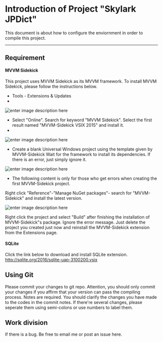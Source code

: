 Introduction of Project "Skylark JPDict"
===================


This document is about how to configure the enviornment in order to compile this project.

----------


Requirement
-------------
#### MVVM Sidekick
This project uses MVVM Sidekick as its MVVM framework. To install MVVM Sidekick, please follow the instructions below.

 - Tools - Extensions & Updates
 - 
![enter image description here](https://wt-prj.oss.aliyuncs.com/3646b5bf07b5481b97cf72b8476252f8/4771f5bf-5968-4fab-bd5f-fee0460bc4d2.png)
 - Select "Online". Search for keyword "MVVM Sidekick". Select the first result named "MVVM-Sidekick VSIX 2015" and install it.
 - 
 ![enter image description here](https://wt-prj.oss.aliyuncs.com/3646b5bf07b5481b97cf72b8476252f8/87b075b8-a19c-4c1e-84c3-7394679d7a3c.png)
 
 - Create a blank Universal Windows project using the template given by MVVM-Sidekick
Wait for the framework to install its dependencies. If there is an error, just simply ignore it.

![enter image description here](https://wt-prj.oss.aliyuncs.com/3646b5bf07b5481b97cf72b8476252f8/afaac7b0-c2ee-401d-8cdf-94d73e4cf60e.jpg)

 - The following content is only for those who get errors when creating the first MVVM-Sidekick project.
 
Right click "Reference"-"Manage NuGet packages"- search for "MVVM-Sidekick" and install the latest version.

![enter image description here](https://wt-prj.oss.aliyuncs.com/3646b5bf07b5481b97cf72b8476252f8/1b4998ad-9d20-4c43-ae50-f0c8092f5186.png)

Right click the project and select "Build" after finishing the installation of MVVM-Sidekick"s package. Ignore the error message. Just delete the project you created just now and reinstall the MVVM-Sidekick extension from the Extensions page.

####  SQLite

Click the link below to download and install SQLite extension.
http://sqlite.org/2016/sqlite-uap-3100200.vsix


Using Git
-------------
Please commit your changes to git repo. Attention, you should only commit your changes if you affirm that your version can pass the compiling process.
Notes are required. You should clarify the changes you have made to the codes in the commit notes. If there're several changes, please seperate them using semi-colons or use numbers to label them.


Work division
-------------
If there is a bug. Be free to email me or post an issue here.
